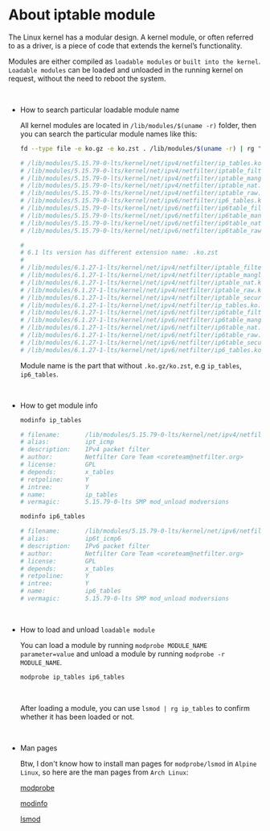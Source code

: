 # About iptable module

The Linux kernel has a modular design. A kernel module, or often referred to as
a driver, is a piece of code that extends the kernel’s functionality.

Modules are either compiled as `loadable modules` or `built into the kernel`.
`Loadable modules` can be loaded and unloaded in the running kernel on request,
without the need to reboot the system.

</br>

- How to search particular loadable module name

    All kernel modules are located in `/lib/modules/$(uname -r)` folder, then
    you can search the particular module names like this:

    ```bash
    fd --type file -e ko.gz -e ko.zst . /lib/modules/$(uname -r) | rg "iptable|ip_table|ip6table|ip6_table" | sort

    # /lib/modules/5.15.79-0-lts/kernel/net/ipv4/netfilter/ip_tables.ko.gz
    # /lib/modules/5.15.79-0-lts/kernel/net/ipv4/netfilter/iptable_filter.ko.gz
    # /lib/modules/5.15.79-0-lts/kernel/net/ipv4/netfilter/iptable_mangle.ko.gz
    # /lib/modules/5.15.79-0-lts/kernel/net/ipv4/netfilter/iptable_nat.ko.gz
    # /lib/modules/5.15.79-0-lts/kernel/net/ipv4/netfilter/iptable_raw.ko.gz
    # /lib/modules/5.15.79-0-lts/kernel/net/ipv6/netfilter/ip6_tables.ko.gz
    # /lib/modules/5.15.79-0-lts/kernel/net/ipv6/netfilter/ip6table_filter.ko.gz
    # /lib/modules/5.15.79-0-lts/kernel/net/ipv6/netfilter/ip6table_mangle.ko.gz
    # /lib/modules/5.15.79-0-lts/kernel/net/ipv6/netfilter/ip6table_nat.ko.gz
    # /lib/modules/5.15.79-0-lts/kernel/net/ipv6/netfilter/ip6table_raw.ko.gz

    #
    # 6.1 lts version has different extension name: .ko.zst
    #
    # /lib/modules/6.1.27-1-lts/kernel/net/ipv4/netfilter/iptable_filter.ko.zst
    # /lib/modules/6.1.27-1-lts/kernel/net/ipv4/netfilter/iptable_mangle.ko.zst
    # /lib/modules/6.1.27-1-lts/kernel/net/ipv4/netfilter/iptable_nat.ko.zst
    # /lib/modules/6.1.27-1-lts/kernel/net/ipv4/netfilter/iptable_raw.ko.zst
    # /lib/modules/6.1.27-1-lts/kernel/net/ipv4/netfilter/iptable_security.ko.zst
    # /lib/modules/6.1.27-1-lts/kernel/net/ipv4/netfilter/ip_tables.ko.zst
    # /lib/modules/6.1.27-1-lts/kernel/net/ipv6/netfilter/ip6table_filter.ko.zst
    # /lib/modules/6.1.27-1-lts/kernel/net/ipv6/netfilter/ip6table_mangle.ko.zst
    # /lib/modules/6.1.27-1-lts/kernel/net/ipv6/netfilter/ip6table_nat.ko.zst
    # /lib/modules/6.1.27-1-lts/kernel/net/ipv6/netfilter/ip6table_raw.ko.zst
    # /lib/modules/6.1.27-1-lts/kernel/net/ipv6/netfilter/ip6table_security.ko.zst
    # /lib/modules/6.1.27-1-lts/kernel/net/ipv6/netfilter/ip6_tables.ko.zst
    ```

    Module name is the part that without `.ko.gz/ko.zst`, e.g `ip_tables`, `ip6_tables`.

    </br>


- How to get module info

    ```bash
    modinfo ip_tables

    # filename:       /lib/modules/5.15.79-0-lts/kernel/net/ipv4/netfilter/ip_tables.ko.gz
    # alias:          ipt_icmp
    # description:    IPv4 packet filter
    # author:         Netfilter Core Team <coreteam@netfilter.org>
    # license:        GPL
    # depends:        x_tables
    # retpoline:      Y
    # intree:         Y
    # name:           ip_tables
    # vermagic:       5.15.79-0-lts SMP mod_unload modversions
    ```

    ```bash
    modinfo ip6_tables

    # filename:       /lib/modules/5.15.79-0-lts/kernel/net/ipv6/netfilter/ip6_tables.ko.gz
    # alias:          ip6t_icmp6
    # description:    IPv6 packet filter
    # author:         Netfilter Core Team <coreteam@netfilter.org>
    # license:        GPL
    # depends:        x_tables
    # retpoline:      Y
    # intree:         Y
    # name:           ip6_tables
    # vermagic:       5.15.79-0-lts SMP mod_unload modversions
    ```

    </br>


- How to load and unload `loadable module`

    You can load a module by running `modprobe MODULE_NAME parameter=value` and
    unload a module by running `modprobe -r MODULE_NAME`.

    ```bash
    modprobe ip_tables ip6_tables
    ```

    </br>

    After loading a module, you can use `lsmod | rg ip_tables` to confirm whether
    it has been loaded or not.

    </br>

- Man pages

    Btw, I don't know how to install man pages for `modprobe/lsmod` in `Alpine
    Linux`, so here are the man pages from `Arch Linux`:

    [modprobe](https://man.archlinux.org/man/modprobe.8.en)

    [modinfo](https://man.archlinux.org/man/modinfo.8.en)

    [lsmod](https://man.archlinux.org/man/lsmod.8)

    </br>

